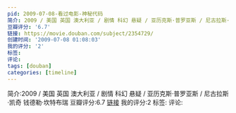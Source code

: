 ```yaml
---
pid: 2009-07-08-看过电影-神秘代码
简介: 2009 / 美国 英国 澳大利亚 / 剧情 科幻 悬疑 / 亚历克斯·普罗亚斯 / 尼古拉斯·凯奇 钱德勒·坎特布瑞
豆瓣评分: '6.7'
链接: https://movie.douban.com/subject/2354729/
创建时间: '2009-07-08 01:08:03'
我的评分: '2'
标签:
评论:
tags: [douban]
categories: [timeline]
---
```

简介:2009 / 美国 英国 澳大利亚 / 剧情 科幻 悬疑 / 亚历克斯·普罗亚斯 / 尼古拉斯·凯奇 钱德勒·坎特布瑞
豆瓣评分:6.7
[链接](https://movie.douban.com/subject/2354729/)
我的评分:2
标签:
评论:
